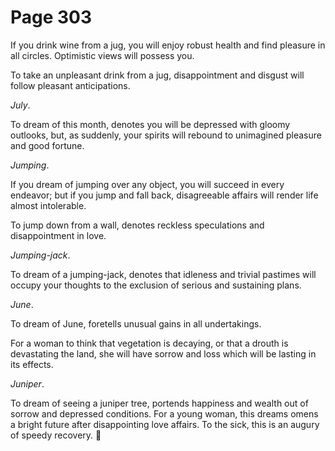 # Page 303
If you drink wine from a jug, you will enjoy robust health and find
pleasure in all circles. Optimistic views will possess you.


To take an unpleasant drink from a jug, disappointment and disgust
will follow pleasant anticipations.


_July_.


To dream of this month, denotes you will be depressed with
gloomy outlooks, but, as suddenly, your spirits will rebound
to unimagined pleasure and good fortune.


_Jumping_.


If you dream of jumping over any object, you will succeed in every endeavor;
but if you jump and fall back, disagreeable affairs will render
life almost intolerable.


To jump down from a wall, denotes reckless speculations and
disappointment in love.


_Jumping-jack_.


To dream of a jumping-jack, denotes that idleness and trivial
pastimes will occupy your thoughts to the exclusion of serious
and sustaining plans.


_June_.


To dream of June, foretells unusual gains in all undertakings.


For a woman to think that vegetation is decaying, or that a drouth
is devastating the land, she will have sorrow and loss which will
be lasting in its effects.


_Juniper_.


To dream of seeing a juniper tree, portends happiness and wealth
out of sorrow and depressed conditions. For a young woman,
this dreams omens a bright future after disappointing love affairs.
To the sick, this is an augury of speedy recovery.
